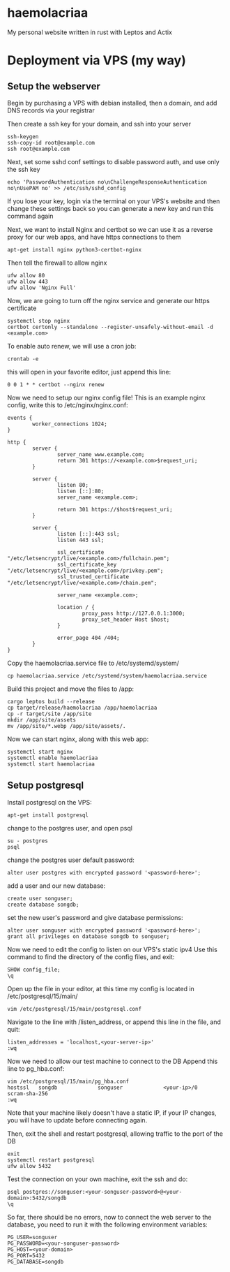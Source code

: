 # haemolacriaa 
My personal website written in rust with Leptos and Actix 

# Deployment via VPS (my way) 

## Setup the webserver

Begin by purchasing a VPS with debian installed, 
then a domain, and add DNS records via your registrar 

Then create a ssh key for your domain, and ssh into your server 
```
ssh-keygen
ssh-copy-id root@example.com
ssh root@example.com
```

Next, set some sshd conf settings to disable password auth, 
and use only the ssh key
```
echo 'PasswordAuthentication no\nChallengeResponseAuthentication no\nUsePAM no' >> /etc/ssh/sshd_config
```
If you lose your key, login via the terminal on your VPS's website 
and then change these settings back so you can generate a new key 
and run this command again 

Next, we want to install Nginx and certbot so we can use it 
as a reverse proxy for our web apps, and have https connections to them
```
apt-get install nginx python3-certbot-nginx
```

Then tell the firewall to allow nginx
```
ufw allow 80
ufw allow 443
ufw allow 'Nginx Full'
```

Now, we are going to turn off the nginx service and generate our https certificate
```
systemctl stop nginx
certbot certonly --standalone --register-unsafely-without-email -d <example.com>
```

To enable auto renew, we will use a cron job:
```
crontab -e
```

this will open in your favorite editor, just append this line:
```
0 0 1 * * certbot --nginx renew
```

Now we need to setup our nginx config file! 
This is an example nginx config, write this to /etc/nginx/nginx.conf:
```
events {
        worker_connections 1024;
}

http {
        server {
                server_name www.example.com;
                return 301 https://<example.com>$request_uri;
        }

        server {
                listen 80;
                listen [::]:80;
                server_name <example.com>;

                return 301 https://$host$request_uri;
        }

        server {
                listen [::]:443 ssl;
                listen 443 ssl;

                ssl_certificate "/etc/letsencrypt/live/<example.com>/fullchain.pem";
                ssl_certificate_key "/etc/letsencrypt/live/<example.com>/privkey.pem";
                ssl_trusted_certificate "/etc/letsencrypt/live/<example.com>/chain.pem";

                server_name <example.com>;

                location / {
                        proxy_pass http://127.0.0.1:3000;
                        proxy_set_header Host $host;
                }

                error_page 404 /404;
        }
}
```

Copy the haemolacriaa.service file to /etc/systemd/system/
```
cp haemolacriaa.service /etc/systemd/system/haemolacriaa.service
```

Build this project and move the files to /app:
```
cargo leptos build --release
cp target/release/haemolacriaa /app/haemolacriaa
cp -r target/site /app/site
mkdir /app/site/assets
mv /app/site/*.webp /app/site/assets/.
```

Now we can start nginx, along with this web app:
```
systemctl start nginx
systemctl enable haemolacriaa
systemctl start haemolacriaa
```

## Setup postgresql

Install postgresql on the VPS:
```
apt-get install postgresql
```

change to the postgres user, and open psql
```
su - postgres
psql
```

change the postgres user default password:
```
alter user postgres with encrypted password '<password-here>';
```

add a user and our new database:
```
create user songuser;
create database songdb;
```

set the new user's password and give database permissions:
```
alter user songuser with encrypted password '<password-here>';
grant all privileges on database songdb to songuser;
```

Now we need to edit the config to listen on our VPS's static ipv4 
Use this command to find the directory of the config files, and exit:
```
SHOW config_file;
\q
```

Open up the file in your editor, at this time my config is located in
/etc/postgresql/15/main/
```
vim /etc/postgresql/15/main/postgresql.conf
```

Navigate to the line with /listen_address, or append this line 
in the file, and quit:
```
listen_addresses = 'localhost,<your-server-ip>'
:wq
```

Now we need to allow our test machine to connect to the DB
Append this line to pg_hba.conf:
```
vim /etc/postgresql/15/main/pg_hba.conf
hostssl   songdb             songuser             <your-ip>/0        scram-sha-256
:wq
```

Note that your machine likely doesn't have a static IP, if your IP changes, 
you will have to update <your-ip> before connecting again.

Then, exit the shell and restart postgresql, allowing traffic to the port of the DB
```
exit
systemctl restart postgresql
ufw allow 5432
```

Test the connection on your own machine, exit the ssh and do:
```
psql postgres://songuser:<your-songuser-password>@<your-domain>:5432/songdb
\q
```

So far, there should be no errors, now to connect the web server to the
database, you need to run it with the following environment variables:
```
PG_USER=songuser
PG_PASSWORD=<your-songuser-password>
PG_HOST=<your-domain>
PG_PORT=5432
PG_DATABASE=songdb
```
